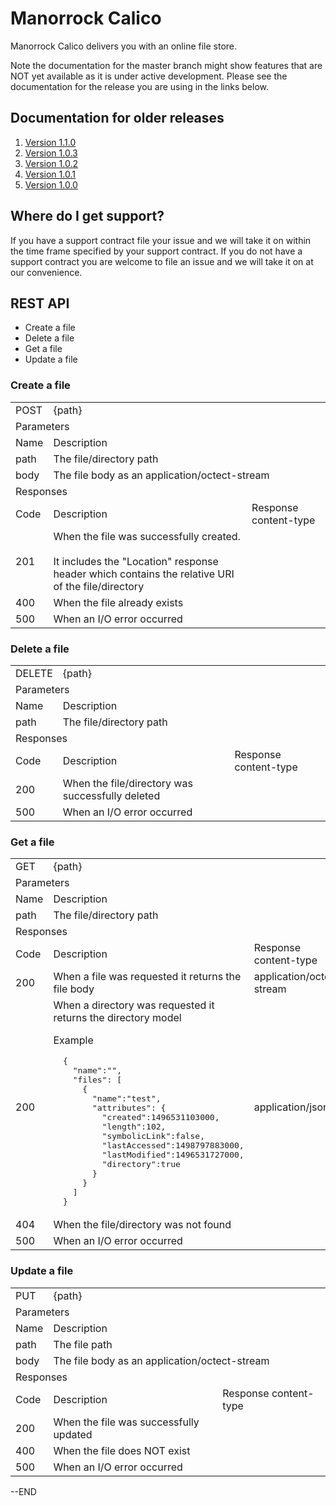 
# Manorrock Calico

Manorrock Calico delivers you with an online file store.

Note the documentation for the master branch might show features that are NOT
yet available as it is under active development. Please see the documentation
for the release you are using in the links below.

## Documentation for older releases

1. [Version 1.1.0](https://github.com/manorrock/calico/tree/v1.1.0)
2. [Version 1.0.3](https://github.com/manorrock/calico/tree/v1.0.3)
3. [Version 1.0.2](https://github.com/manorrock/calico/tree/v1.0.2)
4. [Version 1.0.1](https://github.com/manorrock/calico/tree/v1.0.1)
5. [Version 1.0.0](https://github.com/manorrock/calico/tree/v1.0.0)

## Where do I get support?

If you have a support contract file your issue and we will take it on within the
time frame specified by your support contract. If you do not have a support 
contract you are welcome to file an issue and we will take it on at our 
convenience.

## REST API

* Create a file
* Delete a file
* Get a file
* Update a file

### Create a file

<table>
  <tr>
    <td>POST</td>
    <td colspan="2">{path}</td>
  </tr>
  <tr>
    <td colspan="3">Parameters</td>
  </tr>
  <tr>
    <td>Name</td>
    <td colspan="2">Description</td>
  </tr>
  <tr>
    <td>path</td>
    <td colspan="2">The file/directory path</td>
  </tr>
  <tr>
    <td>body</td>
    <td colspan="2">The file body as an application/octect-stream</td>
  </tr>
  <tr>
    <td colspan="3">Responses</td>
  </tr>
  <tr>
    <td>Code</td>
    <td>Description</td>
    <td>Response content-type</td>
  </tr>
  <tr>
    <td>201</td>
    <td>When the file was successfully created. <br>
        <br>
        It includes the "Location" response header which contains the relative URI of the file/directory</td>
    <td>&nbsp;</td>
  </tr>
  <tr>
    <td>400</td>
    <td>
        When the file already exists
    </td>
    <td>&nbsp;</td>
  </tr>
  <tr>
    <td>500</td>
    <td>
        When an I/O error occurred
    </td>
    <td>&nbsp;</td>
  </tr>
</table>

### Delete a file

<table>
  <tr>
    <td>DELETE</td>
    <td colspan="2">{path}</td>
  </tr>
  <tr>
    <td colspan="3">Parameters</td>
  </tr>
  <tr>
    <td>Name</td>
    <td colspan="2">Description</td>
  </tr>
  <tr>
    <td>path</td>
    <td colspan="2">The file/directory path</td>
  </tr>
  <tr>
    <td colspan="3">Responses</td>
  </tr>
  <tr>
    <td>Code</td>
    <td>Description</td>
    <td>Response content-type</td>
  </tr>
  <tr>
    <td>200</td>
    <td>When the file/directory was successfully deleted</td>
    <td>&nbsp;</td>
  </tr>
  <tr>
    <td>500</td>
    <td>
        When an I/O error occurred
    </td>
    <td>&nbsp;</td>
  </tr>
</table>

### Get a file

<table>
  <tr>
    <td>GET</td>
    <td colspan="2">{path}</td>
  </tr>
  <tr>
    <td colspan="3">Parameters</td>
  </tr>
  <tr>
    <td>Name</td>
    <td colspan="2">Description</td>
  </tr>
  <tr>
    <td>path</td>
    <td colspan="2">The file/directory path</td>
  </tr>
  <tr>
    <td colspan="3">Responses</td>
  </tr>
  <tr>
    <td>Code</td>
    <td>Description</td>
    <td>Response content-type</td>
  </tr>
  <tr>
    <td>200</td>
    <td>
        When a file was requested it returns the file body
    </td>
    <td>
        application/octet-stream
    </td>
  </tr>
  <tr>
    <td>200</td>
    <td>
        When a directory was requested it returns the directory model 
        <p>
            Example
        </p>
        <pre>
  { 
    "name":"",
    "files": [
      {
        "name":"test",
        "attributes": {
          "created":1496531103000,
          "length":102,
          "symbolicLink":false,
          "lastAccessed":1498797883000,
          "lastModified":1496531727000,
          "directory":true
        }
      }
    ]
  }</pre>
    </td>
    <td>
        application/json
    </td>
  </tr>
  <tr>
    <td>404</td>
    <td>
        When the file/directory was not found
    </td>
    <td>&nbsp;</td>
  </tr>
  <tr>
    <td>500</td>
    <td>
        When an I/O error occurred
    </td>
    <td>&nbsp;</td>
  </tr>
</table>

### Update a file

<table>
  <tr>
    <td>PUT</td>
    <td colspan="2">{path}</td>
  </tr>
  <tr>
    <td colspan="3">Parameters</td>
  </tr>
  <tr>
    <td>Name</td>
    <td colspan="2">Description</td>
  </tr>
  <tr>
    <td>path</td>
    <td colspan="2">The file path</td>
  </tr>
  <tr>
    <td>body</td>
    <td colspan="2">The file body as an application/octect-stream</td>
  </tr>
  <tr>
    <td colspan="3">Responses</td>
  </tr>
  <tr>
    <td>Code</td>
    <td>Description</td>
    <td>Response content-type</td>
  </tr>
  <tr>
    <td>200</td>
    <td>When the file was successfully updated</td>
    <td>&nbsp;</td>
  </tr>
  <tr>
    <td>400</td>
    <td>
        When the file does NOT exist
    </td>
    <td>&nbsp;</td>
  </tr>
  <tr>
    <td>500</td>
    <td>
        When an I/O error occurred
    </td>
    <td>&nbsp;</td>
  </tr>
</table>

--END